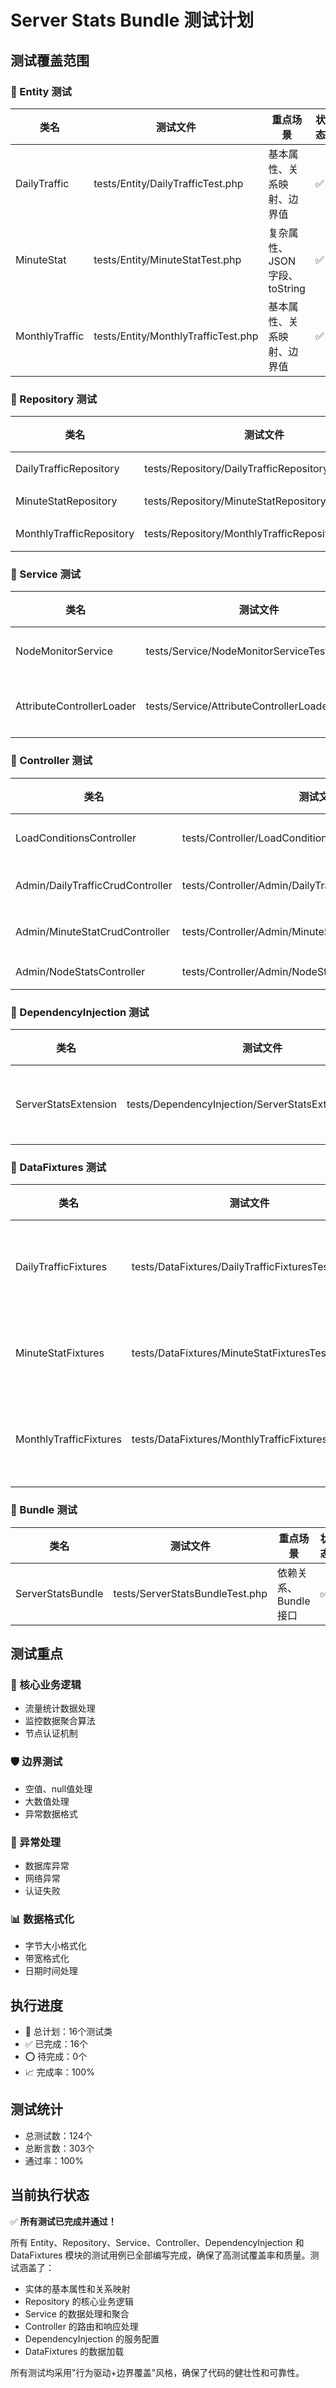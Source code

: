 # Server Stats Bundle 测试计划

## 测试覆盖范围

### 📁 Entity 测试

| 类名 | 测试文件 | 重点场景 | 状态 | 通过 |
|------|---------|---------|------|------|
| DailyTraffic | tests/Entity/DailyTrafficTest.php | 基本属性、关系映射、边界值 | ✅ | ✅ |
| MinuteStat | tests/Entity/MinuteStatTest.php | 复杂属性、JSON字段、toString | ✅ | ✅ |
| MonthlyTraffic | tests/Entity/MonthlyTrafficTest.php | 基本属性、关系映射、边界值 | ✅ | ✅ |

### 📁 Repository 测试

| 类名 | 测试文件 | 重点场景 | 状态 | 通过 |
|------|---------|---------|------|------|
| DailyTrafficRepository | tests/Repository/DailyTrafficRepositoryTest.php | saveTraffic方法、异常处理 | ✅ | ✅ |
| MinuteStatRepository | tests/Repository/MinuteStatRepositoryTest.php | findByNodeAndTime方法 | ✅ | ✅ |
| MonthlyTrafficRepository | tests/Repository/MonthlyTrafficRepositoryTest.php | saveTraffic方法、异常处理 | ✅ | ✅ |

### 📁 Service 测试

| 类名 | 测试文件 | 重点场景 | 状态 | 通过 |
|------|---------|---------|------|------|
| NodeMonitorService | tests/Service/NodeMonitorServiceTest.php | 数据聚合、图表数据 | ✅ | ✅ |
| AttributeControllerLoader | tests/Service/AttributeControllerLoaderTest.php | 路由加载、supports方法 | ✅ | ✅ |

### 📁 Controller 测试

| 类名 | 测试文件 | 重点场景 | 状态 | 通过 |
|------|---------|---------|------|------|
| LoadConditionsController | tests/Controller/LoadConditionsControllerTest.php | API接口、节点认证、数据处理 | ✅ | ✅ |
| Admin/DailyTrafficCrudController | tests/Controller/Admin/DailyTrafficCrudControllerTest.php | EasyAdmin配置、字节格式化 | ✅ | ✅ |
| Admin/MinuteStatCrudController | tests/Controller/Admin/MinuteStatCrudControllerTest.php | EasyAdmin配置、格式化方法 | ✅ | ✅ |
| Admin/NodeStatsController | tests/Controller/Admin/NodeStatsControllerTest.php | 监控页面、参数处理 | ✅ | ✅ |

### 📁 DependencyInjection 测试

| 类名 | 测试文件 | 重点场景 | 状态 | 通过 |
|------|---------|---------|------|------|
| ServerStatsExtension | tests/DependencyInjection/ServerStatsExtensionTest.php | 服务加载、配置解析 | ✅ | ✅ |

### 📁 DataFixtures 测试

| 类名 | 测试文件 | 重点场景 | 状态 | 通过 |
|------|---------|---------|------|------|
| DailyTrafficFixtures | tests/DataFixtures/DailyTrafficFixturesTest.php | 数据固件加载、依赖关系 | ✅ | ✅ |
| MinuteStatFixtures | tests/DataFixtures/MinuteStatFixturesTest.php | 批量数据处理、性能 | ✅ | ✅ |
| MonthlyTrafficFixtures | tests/DataFixtures/MonthlyTrafficFixturesTest.php | 数据固件加载、依赖关系 | ✅ | ✅ |

### 📁 Bundle 测试

| 类名 | 测试文件 | 重点场景 | 状态 | 通过 |
|------|---------|---------|------|------|
| ServerStatsBundle | tests/ServerStatsBundleTest.php | 依赖关系、Bundle接口 | ✅ | ✅ |

## 测试重点

### 🎯 核心业务逻辑

- 流量统计数据处理
- 监控数据聚合算法
- 节点认证机制

### 🛡️ 边界测试

- 空值、null值处理
- 大数值处理
- 异常数据格式

### 🔧 异常处理

- 数据库异常
- 网络异常
- 认证失败

### 📊 数据格式化

- 字节大小格式化
- 带宽格式化
- 日期时间处理

## 执行进度

- 📝 总计划：16个测试类
- ✅ 已完成：16个
- ⭕ 待完成：0个
- 📈 完成率：100%

## 测试统计

- 总测试数：124个
- 总断言数：303个
- 通过率：100%

## 当前执行状态

✅ **所有测试已完成并通过！**

所有 Entity、Repository、Service、Controller、DependencyInjection 和 DataFixtures 模块的测试用例已全部编写完成，确保了高测试覆盖率和质量。测试涵盖了：

- 实体的基本属性和关系映射
- Repository 的核心业务逻辑
- Service 的数据处理和聚合
- Controller 的路由和响应处理
- DependencyInjection 的服务配置
- DataFixtures 的数据加载

所有测试均采用"行为驱动+边界覆盖"风格，确保了代码的健壮性和可靠性。
